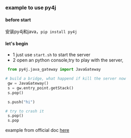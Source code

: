 ### example to use py4j


#### before start 

安装py4j和java，`pip install py4j`

#### let's begin

- 1 just use `start.sh` to start the server
- 2 open an python console,try to play with the server,

```python
 from py4j.java_gateway import JavaGateway

# build a bridge, what happend if kill the server now
 gw = JavaGateway()
 s = gw.entry_point.getStack()
 s.pop()

 s.push("hi")

# try to crash it
 s.pop()
 s.pop
```

example from official doc [here](https://www.py4j.org/getting_started.html#writing-the-java-program)
